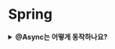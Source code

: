 # Spring
<details>
<summary><b>@Async는 어떻게 동작하나요?</b></summary>
<hr />
@Async는 스프링 AOP를 통해 동작합니다.
스프링이 @Async가 붙은 메서드를 발견하면, 해당 클래스의 프록시 객체를 생성해서 빈으로 등록합니다.
다른 빈에서 이 서비스를 주입받으면 실제로는 프록시 객체가 주입되고, 메서드를 호출하면 프록시 안에 있는 MethodInterceptor가 AsyncExecutionInterceptor를 실행합니다.
AsyncExecutionInterceptor는 TaskExecutor를 사용해서 새로운 스레드에서 실제 메서드를 실행하고, 호출한 쪽에는 즉시 리턴해서 비동기 처리가 가능해집니다.
중요한 점은, 같은 클래스 내부에서 @Async 메서드를 직접 호출하면 프록시를 거치지 않기 때문에 비동기로 동작하지 않습니다.
</details>
